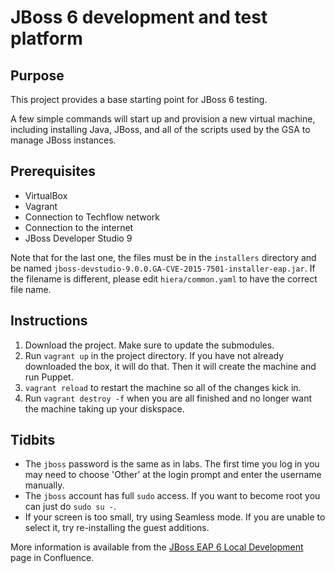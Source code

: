 # JBoss 6 development and test platform

## Purpose

This project provides a base starting point for JBoss 6 testing.

A few simple commands will start up and provision a new virtual machine, including
installing Java, JBoss, and all of the scripts used by the GSA to manage JBoss instances.

## Prerequisites

* VirtualBox
* Vagrant
* Connection to Techflow network
* Connection to the internet
* JBoss Developer Studio 9

Note that for the last one, the files must be in the `installers`
directory and be named
`jboss-devstudio-9.0.0.GA-CVE-2015-7501-installer-eap.jar`. If the
filename is different, please edit `hiera/common.yaml` to have the
correct file name.
	
	
## Instructions

1. Download the project. Make sure to update the submodules.
2. Run `vagrant up` in the project directory. If you have not already
   downloaded the box, it will do that. Then it will create the
   machine and run Puppet.
3. `vagrant reload` to restart the machine so all of the changes kick in.
4. Run `vagrant destroy -f` when you are all finished and no longer
   want the machine taking up your diskspace.

## Tidbits

* The `jboss` password is the same as in labs. The first time you log
  in you may need to choose 'Other' at the login prompt and enter the
  username manually.
* The `jboss` account has full `sudo` access. If you want to become
  root you can just do `sudo su -`.
* If your screen is too small, try using Seamless mode. If you are
  unable to select it, try re-installing the guest additions.

More information is available from
the [JBoss EAP 6 Local Development](https://confluence.techflow.com/confluence/display/SD/JBoss+EAP+6+Local+Development) page in Confluence.